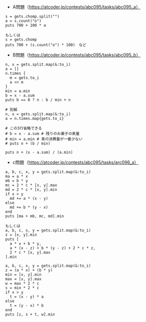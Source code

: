 - A問題（https://atcoder.jp/contests/abc095/tasks/abc095_a）
```
s = gets.chomp.split("")
a = s.count("o")
puts 700 + 100 * a

もしくは
s = gets.chomp
puts 700 + (s.count("o") * 100)　など
```

- B問題（https://atcoder.jp/contests/abc095/tasks/abc095_b）
```
n, x = gets.split.map(&:to_i)
a = []
n.times {
  m = gets.to_i
  a << m
}
min = a.min
b = x - a.sum
puts b == 0 ? n : b / min + n

# 別解
n, x = gets.split.map(&:to_i)
a = n.times.map{gets.to_i}

# この3行省略できる
# b = x - a.sum # 残りのお菓子の素量
# min = a.min # 素の消費量が一番少ない
# puts n + (b / min)

puts n + (x - a.sum) / (a.min)
```

- c問題（https://atcoder.jp/contests/abc095/tasks/arc096_a）
```
a, b, c, x, y = gets.split.map(&:to_i)
ma = a * x
mb = b * y
mc = 2 * c * [x, y].max
md = 2 * c * [x, y].min
if x > y
  md += a * (x - y)
else
  md += b * (y - x)
end
puts [ma + mb, mc, md].min

もしくは
a, b, c, x, y = gets.split.map(&:to_i)
z = [x, y].min
puts [
  a * x + b * y,
  a * (x - z) + b * (y - z) + 2 * c * z,
  2 * c * [x, y].max
].min

a, b, c, x, y = gets.split.map(&:to_i)
z = (a * x) + (b * y)
min = [x, y].min
max = [x, y].max
w = max * 2 * c
s = min * 2 * c
if x > y
  t = (x - y) * a
else
  t = (y - x) * b
end
puts [z, s + t, w].min
```
